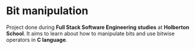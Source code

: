 # Bit manipulation

Project done during **Full Stack Software Engineering studies** at **Holberton School**. It aims to learn about how to manipulate bits and use bitwise operators in **C language**.

